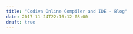 ```yaml
---
title: "Codiva Online Compiler and IDE - Blog"
date: 2017-11-24T22:16:12-08:00
draft: true
---
```


